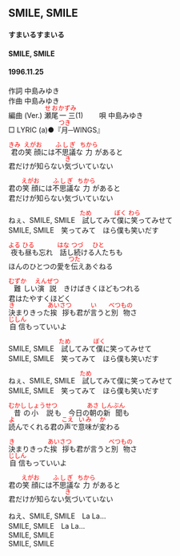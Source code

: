 <style type="text/css">
	ruby{
	    ruby-position: over;
	}
	ruby > rt{font-size: 12px;color:red;}
	p{font:16px;font-size: '楷体'}
</style>
## SMILE, SMILE
#### すまいるすまいる
#### SMILE, SMILE
#### 1996.11.25 


作詞     中島みゆき　　　　　   
作曲      中島みゆき  　　　   
編曲 (Ver.) <ruby><rb>瀬尾</rb><rp>(</rp><rt>せお</rt><rp>)</rp></ruby><ruby><rb>一三</rb><rp>(</rp><rt>かずみ</rt><rp>)</rp></ruby>(1)　　
唄     中島みゆき    
□ LYRIC (a)●『<ruby><rb>月</rb><rp>(</rp><rt>つき</rt><rp>)</rp></ruby>─WINGS』     
     
     
<ruby><rb>君</rb><rp>(</rp><rt>きみ</rt><rp>)</rp></ruby>の<ruby><rb>笑顔</rb><rp>(</rp><rt>えがお</rt><rp>)</rp></ruby>には<ruby><rb>不思議</rb><rp>(</rp><rt>ふしぎ</rt><rp>)</rp></ruby>な<ruby><rb>力</rb><rp>(</rp><rt>ちから</rt><rp>)</rp></ruby>があると     
君だけが知らない<ruby><rb>気</rb><rp>(</rp><rt>き</rt><rp>)</rp></ruby>づいていない     
     
君の<ruby><rb>笑顔</rb><rp>(</rp><rt>えがお</rt><rp>)</rp></ruby>には<ruby><rb>不思議</rb><rp>(</rp><rt>ふしぎ</rt><rp>)</rp></ruby>な<ruby><rb>力</rb><rp>(</rp><rt>ちから</rt><rp>)</rp></ruby>があると     
君だけが知らない気づいていない     
     
ねぇ、SMILE, SMILE　<ruby><rb>試</rb><rp>(</rp><rt>ため</rt><rp>)</rp></ruby>してみて<ruby><rb>僕</rb><rp>(</rp><rt>ぼく</rt><rp>)</rp></ruby>に<ruby><rb>笑</rb><rp>(</rp><rt>わら</rt><rp>)</rp></ruby>ってみせて     
SMILE, SMILE　笑ってみて　ほら僕も笑いだす     
     
<ruby><rb>夜</rb><rp>(</rp><rt>よる</rt><rp>)</rp></ruby>も<ruby><rb>昼</rb><rp>(</rp><rt>ひる</rt><rp>)</rp></ruby>も忘れ　<ruby><rb>話</rb><rp>(</rp><rt>はな</rt><rp>)</rp></ruby>し<ruby><rb>続</rb><rp>(</rp><rt>つづ</rt><rp>)</rp></ruby>ける<ruby><rb>人</rb><rp>(</rp><rt>ひと</rt><rp>)</rp></ruby>たちも     
ほんのひとつの愛を<ruby><rb>伝</rb><rp>(</rp><rt>つた</rt><rp>)</rp></ruby>えあぐねる     
     
<ruby><rb>難</rb><rp>(</rp><rt>むずか</rt><rp>)</rp></ruby>しい<ruby><rb>演説</rb><rp>(</rp><rt>えんぜつ</rt><rp>)</rp></ruby>　きけばきくほどもつれる     
君はたやすくほどく     
<ruby><rb>決</rb><rp>(</rp><rt>き</rt><rp>)</rp></ruby>まりきった<ruby><rb>挨拶</rb><rp>(</rp><rt>あいさつ</rt><rp>)</rp></ruby>も君が<ruby><rb>言</rb><rp>(</rp><rt>い</rt><rp>)</rp></ruby>うと<ruby><rb>別物</rb><rp>(</rp><rt>べつもの</rt><rp>)</rp></ruby>さ     
<ruby><rb>自信</rb><rp>(</rp><rt>じしん</rt><rp>)</rp></ruby>もっていいよ     
     
SMILE, SMILE　<ruby><rb>試</rb><rp>(</rp><rt>ため</rt><rp>)</rp></ruby>してみて<ruby><rb>僕</rb><rp>(</rp><rt>ぼく</rt><rp>)</rp></ruby>に笑ってみせて     
SMILE, SMILE　笑ってみて　ほら僕も笑いだす     
     
ねぇ、SMILE, SMILE　<ruby><rb>試</rb><rp>(</rp><rt>ため</rt><rp>)</rp></ruby>してみて僕に笑ってみせて     
SMILE, SMILE　笑ってみて　ほら僕も笑いだす     
     
<ruby><rb>昔</rb><rp>(</rp><rt>むかし</rt><rp>)</rp></ruby>の<ruby><rb>小説</rb><rp>(</rp><rt>しょうせつ</rt><rp>)</rp></ruby>も　今日の<ruby><rb>朝</rb><rp>(</rp><rt>あさ</rt><rp>)</rp></ruby>の<ruby><rb>新聞</rb><rp>(</rp><rt>しんぶん</rt><rp>)</rp></ruby>も     
<ruby><rb>読</rb><rp>(</rp><rt>よ</rt><rp>)</rp></ruby>んでくれる君の<ruby><rb>声</rb><rp>(</rp><rt>こえ</rt><rp>)</rp></ruby>で<ruby><rb>意味</rb><rp>(</rp><rt>いみ</rt><rp>)</rp></ruby>が<ruby><rb>変</rb><rp>(</rp><rt>か</rt><rp>)</rp></ruby>わる     
     
<ruby><rb>決</rb><rp>(</rp><rt>き</rt><rp>)</rp></ruby>まりきった<ruby><rb>挨拶</rb><rp>(</rp><rt>あいさつ</rt><rp>)</rp></ruby>も君が言うと<ruby><rb>別物</rb><rp>(</rp><rt>べつもの</rt><rp>)</rp></ruby>さ     
<ruby><rb>自信</rb><rp>(</rp><rt>じしん</rt><rp>)</rp></ruby>もっていいよ     
     
君の<ruby><rb>笑顔</rb><rp>(</rp><rt>えがお</rt><rp>)</rp></ruby>には<ruby><rb>不思議</rb><rp>(</rp><rt>ふしぎ</rt><rp>)</rp></ruby>な<ruby><rb>力</rb><rp>(</rp><rt>ちから</rt><rp>)</rp></ruby>があると     
君だけが知らない<ruby><rb>気</rb><rp>(</rp><rt>き</rt><rp>)</rp></ruby>づいていない     
     
ねえ、SMILE, SMILE　La La…     
SMILE, SMILE　La La…     
SMILE, SMILE     
SMILE, SMILE     